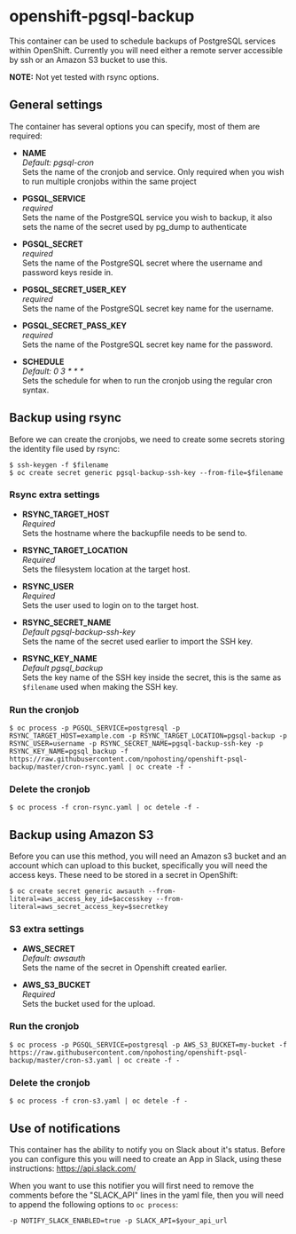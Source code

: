 # openshift-pgsql-backup

This container can be used to schedule backups of PostgreSQL services within OpenShift.
Currently you will need either a remote server accessible by ssh or an Amazon S3 bucket to use this.

**NOTE:** Not yet tested with rsync options.

## General settings

The container has several options you can specify, most of them are required:

 - **NAME** \
 *Default: pgsql-cron* \
 Sets the name of the cronjob and service. Only required when you wish to run multiple cronjobs within the same project

 - **PGSQL_SERVICE** \
 *required* \
 Sets the name of the PostgreSQL service you wish to backup, it also sets the name of the secret used by pg_dump to authenticate

 - **PGSQL_SECRET** \
 *required* \
 Sets the name of the PostgreSQL secret where the username and password keys reside in.

 - **PGSQL_SECRET_USER_KEY** \
 *required* \
 Sets the name of the PostgreSQL secret key name for the username.

 - **PGSQL_SECRET_PASS_KEY** \
 *required* \
 Sets the name of the PostgreSQL secret key name for the password.

 - **SCHEDULE** \
 *Default: 0 3 \* \* \** \
 Sets the schedule for when to run the cronjob using the regular cron syntax.

## Backup using rsync

Before we can create the cronjobs, we need to create some secrets storing the identity file used by rsync:

``$ ssh-keygen -f $filename`` \
``$ oc create secret generic pgsql-backup-ssh-key --from-file=$filename``

### Rsync extra settings

 - **RSYNC_TARGET_HOST** \
 *Required* \
 Sets the hostname where the backupfile needs to be send to.

 - **RSYNC_TARGET_LOCATION** \
 *Required* \
 Sets the filesystem location at the target host.

 - **RSYNC_USER** \
 *Required* \
 Sets the user used to login on to the target host.

 - **RSYNC_SECRET_NAME** \
 *Default pgsql-backup-ssh-key* \
 Sets the name of the secret used earlier to import the SSH key.

 - **RSYNC_KEY_NAME** \
 *Default pgsql_backup* \
 Sets the key name of the SSH key inside the secret, this is the same as `$filename` used when making the SSH key.

### Run the cronjob

``$ oc process -p PGSQL_SERVICE=postgresql -p RSYNC_TARGET_HOST=example.com -p RSYNC_TARGET_LOCATION=pgsql-backup -p RSYNC_USER=username -p RSYNC_SECRET_NAME=pgsql-backup-ssh-key -p RSYNC_KEY_NAME=pgsql_backup -f https://raw.githubusercontent.com/npohosting/openshift-psql-backup/master/cron-rsync.yaml | oc create -f -``

### Delete the cronjob
``$ oc process -f cron-rsync.yaml | oc detele -f -``

## Backup using Amazon S3

Before you can use this method, you will need an Amazon s3 bucket and an account which can upload to this bucket, specifically you will need the access keys. These need to be stored in a secret in OpenShift:

``$ oc create secret generic awsauth --from-literal=aws_access_key_id=$accesskey --from-literal=aws_secret_access_key=$secretkey``

### S3 extra settings

 - **AWS_SECRET** \
 *Default: awsauth* \
 Sets the name of the secret in Openshift created earlier.

 - **AWS_S3_BUCKET** \
 *Required* \
 Sets the bucket used for the upload.

### Run the cronjob

``$ oc process -p PGSQL_SERVICE=postgresql -p AWS_S3_BUCKET=my-bucket -f https://raw.githubusercontent.com/npohosting/openshift-psql-backup/master/cron-s3.yaml | oc create -f -``

### Delete the cronjob
``$ oc process -f cron-s3.yaml | oc detele -f -``

## Use of notifications

This container has the ability to notify you on Slack about it's status. Before you can configure this you will need to create an App in Slack, using these instructions: https://api.slack.com/

When you want to use this notifier you will first need to remove the comments before the "SLACK_API" lines in the yaml file, then you will need to append the following options to ``oc process``:

``-p NOTIFY_SLACK_ENABLED=true -p SLACK_API=$your_api_url``
